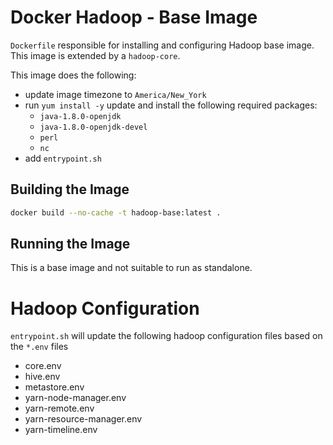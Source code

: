 # Docker Hadoop - Base Image

`Dockerfile` responsible for installing and configuring Hadoop base image.  This image is extended by a `hadoop-core`.

This image does the following:
* update image timezone to `America/New_York`
* run `yum install -y` update and install the following required packages:
    * `java-1.8.0-openjdk`
    * `java-1.8.0-openjdk-devel`
    * `perl`
    * `nc`
* add `entrypoint.sh`

## Building the Image
```bash
docker build --no-cache -t hadoop-base:latest .
```

## Running the Image
This is a base image and not suitable to run as standalone.

# Hadoop Configuration
`entrypoint.sh` will update the following hadoop configuration files based on the `*.env` files
* core.env
* hive.env
* metastore.env
* yarn-node-manager.env
* yarn-remote.env
* yarn-resource-manager.env
* yarn-timeline.env 

